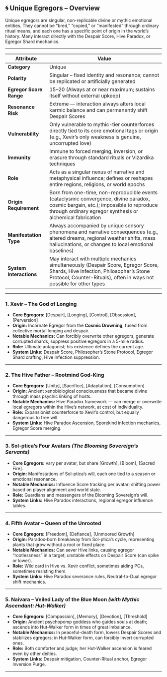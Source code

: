 ## 🌀 **Unique Egregors – Overview**

Unique egregors are singular, non-replicable divine or mythic emotional entities. They cannot be “bred,” “copied,” or “manifested” through ordinary ritual means, and each one has a specific point of origin in the world’s history. Many interact directly with the Despair Score, Hive Paradox, or Egregor Shard mechanics.

---

|Attribute|Value|
|---|---|
|**Category**|Unique|
|**Polarity**|Singular – fixed identity and resonance; cannot be replicated or artificially generated|
|**Egregor Score Range**|15–20 (Always at or near maximum; sustains itself without external upkeep)|
|**Resonance Risk**|Extreme — interaction always alters local karmic balance and can permanently shift Despair Scores|
|**Vulnerability**|Only vulnerable to mythic-tier counterforces directly tied to its core emotional tags or origin (e.g., Xevir’s only weakness is genuine, uncorrupted love)|
|**Immunity**|Immune to forced merging, inversion, or erasure through standard rituals or Vizardika techniques|
|**Role**|Acts as a singular nexus of narrative and metaphysical influence; defines or reshapes entire regions, religions, or world epochs|
|**Origin Requirement**|Born from one-time, non-reproducible events (cataclysmic convergence, divine paradox, cosmic bargain, etc.); impossible to reproduce through ordinary egregor synthesis or alchemical fabrication|
|**Manifestation Type**|Always accompanied by unique sensory phenomena and narrative consequences (e.g., altered dreams, regional weather shifts, mass hallucinations, or changes to local emotional baselines)|
|**System Interactions**|May interact with multiple mechanics simultaneously (Despair Score, Egregor Score, Shards, Hive Infection, Philosopher’s Stone Protocol, Counter-Rituals), often in ways not possible for other types|

---
### **1. Xevir – The God of Longing**

* **Core Egregors:** \[Despair], \[Longing], \[Control], \[Obsession], \[Perversion]
* **Origin:** Incarnate Egregor from the **Cosmic Drowning**, fused from collective mortal longing and despair.
* **Notable Mechanics:** Can forcibly overwrite other egregors, generate corrupted shards, suppress positive egregors in a 5-mile radius.
* **Role:** Ultimate antagonist; his existence defines the current age.
* **System Links:** Despair Score, Philosopher’s Stone Protocol, Egregor Shard crafting, Hive Infection suppression.

---

### **2. The Hive Father – Rootmind God-King**

* **Core Egregors:** \[Unity], \[Sacrifice], \[Adaptation], \[Consumption]
* **Origin:** Ancient xenobiological consciousness that became divine through mass psychic linking of hosts.
* **Notable Mechanics:** Hive Paradox framework — can merge or overwrite local egregors within the Hive’s network, at cost of individuality.
* **Role:** Expansionist counterforce to Xevir’s control, but equally dangerous to free will.
* **System Links:** Hive Paradox Ascension, Sporekind infection mechanics, Egregor Score merging.

---

### **3. Sol-ptica’s Four Avatars** *(The Blooming Sovereign’s Servants)*

* **Core Egregors:** vary per avatar, but share \[Growth], \[Bloom], \[Sacred Fire].
* **Origin:** Manifestations of Sol-ptica’s will, each one tied to a season or emotional resonance.
* **Notable Mechanics:** Influence Score tracking per avatar; shifting power based on player alignment and world state.
* **Role:** Guardians and messengers of the Blooming Sovereign’s will.
* **System Links:** Hive Paradox interactions, regional egregor influence tables.

---

### **4. Fifth Avatar – Queen of the Unrooted**

* **Core Egregors:** \[Freedom], \[Defiance], \[Unmoored Growth]
* **Origin:** Paradox-born breakaway from Sol-ptica’s cycle, representing plants that grow without a root or fixed place.
* **Notable Mechanics:** Can sever Hive links, causing egregor “rootlessness” in a target; unstable effects on Despair Score (can spike or lower).
* **Role:** Wild card in Hive vs. Xevir conflict, sometimes aiding PCs, sometimes resisting them.
* **System Links:** Hive Paradox severance rules, Neutral-to-Dual egregor shift mechanics.

---

### **5. Naivara – Veiled Lady of the Blue Moon** *(with Mythic Ascendant: Hut-Walker)*

* **Core Egregors:** \[Compassion], \[Memory], \[Devotion], \[Threshold]
* **Origin:** Ancient psychopomp goddess who guides souls at death; ascends into Hut-Walker form in times of great imbalance.
* **Notable Mechanics:** In peaceful-death form, lowers Despair Scores and stabilizes egregors; in Hut-Walker form, can forcibly invert corrupted ones.
* **Role:** Both comforter and judge; her Hut-Walker ascension is feared even by other deities.
* **System Links:** Despair mitigation, Counter-Ritual anchor, Egregor Inversion Purge.

---
